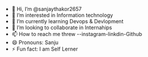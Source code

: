 - 👋 Hi, I’m @sanjaythakor2657
- 👀 I’m interested in Information technology 
- 🌱 I’m currently learning Devops & Devlopment
- 💞️ I’m looking to collaborate in Internahips
- 📫 How to reach me  threw --instagram-linkdin-Github
- 😄 Pronouns: Sanju
- ⚡ Fun fact: I am Self Lerner

<!---
sanjaythakor2657/sanjaythakor2657 is a ✨ special ✨ repository because its `README.md` (this file) appears on your GitHub profile.
You can click the Preview link to take a look at your changes.
--->
